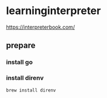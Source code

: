 # learninginterpreter

https://interpreterbook.com/

## prepare

### install go


### install direnv
`brew install direnv`

